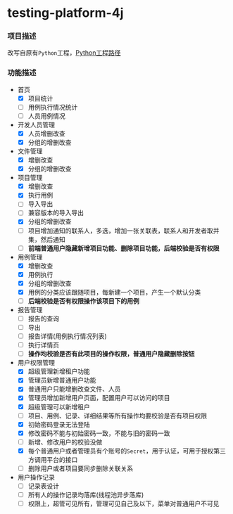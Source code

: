 # testing-platform-4j

### 项目描述

改写自原有`Python`工程，[Python工程路径](https://github.com/felixu1992/testing-platform)

### 功能描述

- 首页
  - [x] 项目统计
  - [ ] 用例执行情况统计
  - [ ] 人员用例情况
- 开发人员管理
  - [x] 人员增删改查
  - [x] 分组的增删改查
- 文件管理
  - [x] 增删改查
  - [x] 分组的增删改查
- 项目管理
  - [x] 增删改查
  - [x] 执行用例
  - [ ] 导入导出
  - [ ] 兼容版本的导入导出
  - [x] 分组的增删改查
  - [ ] 项目增加通知的联系人，多选，增加一张关联表，联系人和开发者取并集，然后通知
  - [ ] **前端普通用户隐藏新增项目功能、删除项目功能，后端校验是否有权限**
- 用例管理
  - [x] 增删改查
  - [x] 用例执行
  - [x] 分组的增删改查
  - [x] 用例的分类应该跟随项目，每新建一个项目，产生一个默认分类
  - [ ] **后端校验是否有权限操作该项目下的用例**
- 报告管理
  - [ ] 报告的查询
  - [ ] 导出
  - [ ] 报告详情(用例执行情况列表)
  - [ ] 执行详情页
  - [ ] **操作均校验是否有此项目的操作权限，普通用户隐藏删除按钮**
- 用户权限管理
  - [x] 超级管理新增租户功能
  - [x] 管理员新增普通用户功能
  - [x] 普通用户只能增删改查文件、人员
  - [x] 管理员增加新增用户页面，配置用户可以访问的项目
  - [x] 超级管理可以新增租户
  - [ ] 项目、用例、记录、详细结果等所有操作均要校验是否有项目权限
  - [x] 初始密码登录无法登陆
  - [x] 修改密码不能与初始密码一致，不能与旧的密码一致
  - [ ] 新增、修改用户的校验没做
  - [x] 每个普通用户或者管理员有个账号的`Secret`，用于认证，可用于授权第三方调用平台的接口
  - [ ] 删除用户或者项目要同步删除关联关系
- 用户操作记录
  - [ ] 记录表设计
  - [ ] 所有人的操作记录均落库(线程池异步落库)
  - [ ] 权限上，超管可见所有，管理可见自己及以下，菜单对普通用户不可见